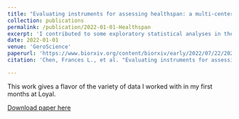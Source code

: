 ```yaml
---
title: "Evaluating instruments for assessing healthspan: a multi-center cross-sectional study on health-related quality of life (HRQL) and frailty in the companion dog"
collection: publications
permalink: /publication/2022-01-01-Healthspan
excerpt: 'I contributed to some exploratory statistical analyses in the measures of healthspan presented in this paper.'
date: 2022-01-01
venue: 'GeroScience'
paperurl: 'https://www.biorxiv.org/content/biorxiv/early/2022/07/22/2022.07.21.500746.full.pdf'
citation: 'Chen, Frances L., et al. "Evaluating instruments for assessing healthspan: a multi-center cross-sectional study on health-related quality of life (HRQL) and frailty in the companion dog." GeroScience (2022).'

---
```

This work gives a flavor of the variety of data I worked with in my first months at Loyal. 

[Download paper here](https://link.springer.com/article/10.1007/s11357-023-00744-2)
